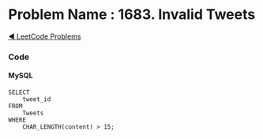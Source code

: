# Problem Name : 1683. Invalid Tweets

[:arrow_backward: LeetCode Problems](../README.md)

### Code

#### MySQL

```
SELECT 
    tweet_id 
FROM 
    Tweets
WHERE 
    CHAR_LENGTH(content) > 15;
```
